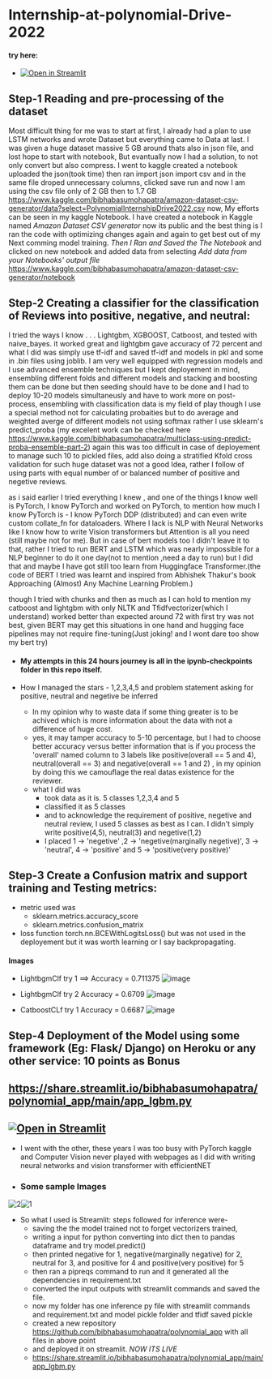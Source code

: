 # Internship-at-polynomial-Drive-2022

#### try here:
- [![Open in Streamlit](https://static.streamlit.io/badges/streamlit_badge_black_white.svg)](https://share.streamlit.io/bibhabasumohapatra/polynomial_app/main/app_lgbm.py)
## Step-1 Reading and pre-processing of the dataset 
Most difficult thing for me was to start at first, I already had a plan to use LSTM networks and wrote Dataset but everything came to Data at last. I was given a huge dataset massive 5 GB around thats also in json file, and lost hope to start with notebook,
But evantually now I had a solution, to not only convert but also compress. I went to kaggle created a notebook uploaded the json(took time) then ran import json import csv
and in the same file droped unnecessary columns, clicked save run and now I am using the csv file only of 2 GB then to 1.7 GB
https://www.kaggle.com/bibhabasumohapatra/amazon-dataset-csv-generator/data?select=PolynomialInternshipDrive2022.csv now, 
My efforts can be seen in my kaggle Notebook.
I have created a notebook in Kaggle named  _Amazon Dataset CSV generator_ now its public and the best thing is I ran the code with optimizing changes again and again to get best out of my Next comming model training. *Then I Ran and Saved the The Notebook* and clicked on new notebook and added data from selecting *Add data from your Notebooks' output file*
https://www.kaggle.com/bibhabasumohapatra/amazon-dataset-csv-generator/notebook


## Step-2 Creating a classifier for the classification of Reviews into positive, negative, and neutral:

I tried the ways I know . . . Lightgbm, XGBOOST, Catboost, and tested with naive_bayes.  it worked great and lightgbm gave accuracy of 72 percent and what I did was simply use tf-idf and saved tf-idf and models in pkl and some in .bin files using joblib.
I am very well equipped with regression models and I use advanced ensemble techniques but I kept deployement in mind, ensembling different folds and different models and stacking and boosting them  can be done but then seeding should have to be done and I had to deploy 10-20 models simultaneusly and have to work more on post-process,  ensembling with classification data is my field of play though I use a special method not for calculating probaities but to do average and weighted averge of different models not using softmax rather I use sklearn's predict_proba (my excelent work can be checked here https://www.kaggle.com/bibhabasumohapatra/multiclass-using-predict-proba-ensemble-part-2) again this was too difficult in case of deployement to manage such 10 to pickled files, add also doing a stratified Kfold cross validation for such huge dataset was not a good Idea,  rather I follow of using parts with equal number of or balanced number of positive and negetive reviews.

as i said earlier I tried everything I knew , and one of the things I know well is PyTorch, I know PyTorch and worked on PyTorch, to mention how much I know PyTorch is - I know PyTorch DDP (distributed) and can even write custom collate_fn for dataloaders. Where I lack is NLP with Neural Networks like I know how to write Vision transformers but Attention is all you need (still maybe not for me). But in case of bert models too I didn't leave it to that, rather I tried to run BERT and LSTM which was nearly impossible for a NLP beginner to do it one day(not to mention ,need a day to run) but I did that and maybe I have got still too learn from Huggingface Transformer.(the code of BERT I tried was learnt and inspired from Abhishek Thakur's book Approaching (Almost) Any Machine Learning Problem.)

though I tried with chunks and then as much as I can hold to mention my catboost and lightgbm with only NLTK and Tfidfvectorizer(which I understand) worked better than expected around 72 with first try was not best, given BERT may get this situations in one hand and hugging face pipelines may not require fine-tuning(Just joking! and I wont dare too show my bert try)
- #### My attempts in this 24 hours journey is all in the ipynb-checkpoints folder in this repo itself.

- How I managed the stars - 1,2,3,4,5  and problem statement asking for positive, neutral and negetive be inferred
  - In my opinion why to waste data if some thing greater is to be achived which is more information about the data with not a difference of huge cost.
  - yes, it may tamper accuracy to 5-10 percentage, but I had to choose better accuracy versus better information that is if you process the 'overall' named column to 3 labels like positive(overall == 5 and 4), neutral(overall == 3) and negative(overall == 1 and 2) , in my opinion by doing this we camouflage the real datas existence for the reviewer.
  - what I did was
    - took data as it is. 5 classes 1,2,3,4 and 5
    - classified it as 5 classes
    - and to acknowledge the requirement of positive, negetive and neutral review, I used 5 classes as best as I can. I didn't simply write positive(4,5), neutral(3) and negetive(1,2)
    - I placed 1 -> 'negetive' ,2 -> 'negetive(marginally negetive)', 3 -> 'neutral', 4 -> 'positive' and 5 -> 'positive(very positive)'
   

## Step-3 Create a Confusion matrix and support training and Testing metrics:
- metric used was 
   - sklearn.metrics.accuracy_score
   - sklearn.metrics.confusion_matrix
- loss function torch.nn.BCEWithLogitsLoss() but was not used in the deployement but it was worth learning or I say backpropagating.
#### Images
- LightbgmClf try 1 ==> Accuracy = 0.711375
![image](https://user-images.githubusercontent.com/68384968/154433253-dde76363-c653-4957-b0f2-8d154c506719.png)

- LightbgmClf try 2 Accuracy = 0.6709
![image](https://user-images.githubusercontent.com/68384968/154436053-222d9048-36a7-472a-af3d-ffa5d0ea61bd.png)

- CatboostCLf try 1  Accuracy = 0.6687
![image](https://user-images.githubusercontent.com/68384968/154466568-d115de9e-65b7-4241-88f0-e8e9aa2427da.png)

## Step-4 Deployment of the Model using some framework (Eg: Flask/ Django) on Heroku or any other service: 10 points as Bonus
## https://share.streamlit.io/bibhabasumohapatra/polynomial_app/main/app_lgbm.py
## [![Open in Streamlit](https://static.streamlit.io/badges/streamlit_badge_black_white.svg)](https://share.streamlit.io/bibhabasumohapatra/polynomial_app/main/app_lgbm.py)
- I went with the other, these years I was too busy with PyTorch kaggle and Computer Vision never played with webpages as I did with writing neural networks and vision transformer with efficientNET
- ### Some sample Images 

![2](https://user-images.githubusercontent.com/68384968/154529850-464e5604-5b40-476b-aaa3-fe4b57b2efab.png)![1](https://user-images.githubusercontent.com/68384968/154530035-6d58a58a-4bd5-4849-92eb-2bd2c5295828.png)
- So what I used is Streamlit:  steps followed for inference were-
   - saving the the model trained not to forget vectorizers trained,
   - writing a input for python converting into dict then to pandas dataframe and try model.predict()
   - then printed negative for 1, negative(marginally negative) for 2, neutral for 3, and positive for 4 and positive(very positive) for 5
   - then ran a pipreqs command to run and it generated all the dependencies in requirement.txt
   - converted the input outputs with streamlit commands and saved the file.
   - now my folder has one inference py file with streamlit commands and requirement.txt and model pickle folder  and tfidf saved pickle
   - created a new repository https://github.com/bibhabasumohapatra/polynomial_app  with all files in above point
   - and deployed it on streamlit. *NOW ITS LIVE*
   - https://share.streamlit.io/bibhabasumohapatra/polynomial_app/main/app_lgbm.py

